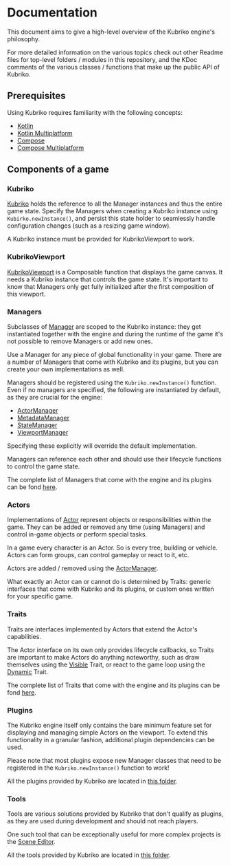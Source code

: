 # Documentation
This document aims to give a high-level overview of the Kubriko engine's philosophy.

For more detailed information on the various topics check out other Readme files for top-level folders / modules in this repository, and the KDoc comments of the various classes / functions that make up the public API of Kubriko.

## Prerequisites
Using Kubriko requires familiarity with the following concepts:
- [Kotlin](https://kotlinlang.org/)
- [Kotlin Multiplatform](https://kotlinlang.org/docs/multiplatform.html)
- [Compose](https://developer.android.com/compose)
- [Compose Multiplatform](https://www.jetbrains.com/compose-multiplatform/)

## Components of a game
### Kubriko
[Kubriko](https://github.com/pandulapeter/kubriko/blob/main/engine/src/commonMain/kotlin/com/pandulapeter/kubriko/Kubriko.kt) holds the reference to all the Manager instances and thus the entire game state.
Specify the Managers when creating a Kubriko instance using `Kubirko.newInstance()`, and persist this state holder to seamlessly handle configuration changes (such as a resizing game window).

A Kubriko instance must be provided for KubrikoViewport to work.

### KubrikoViewport
[KubrikoViewport](https://github.com/pandulapeter/kubriko/blob/main/engine/src/commonMain/kotlin/com/pandulapeter/kubriko/KubrikoViewport.kt) is a Composable function that displays the game canvas.
It needs a Kubriko instance that controls the game state. It's important to know that Managers only get fully initialized after the first composition of this viewport.

### Managers
Subclasses of [Manager](https://github.com/pandulapeter/kubriko/blob/main/engine/src/commonMain/kotlin/com/pandulapeter/kubriko/manager/Manager.kt) are scoped to the Kubriko instance: they get instantiated together with the engine and during the runtime of the game it's not possible to remove Managers or add new ones.

Use a Manager for any piece of global functionality in your game. There are a number of Managers that come with Kubriko and its plugins, but you can create your own implementations as well.

Managers should be registered using the `Kubriko.newInstance()` function. Even if no managers are specified, the following are instantiated by default, as they are crucial for the engine:
- [ActorManager](https://github.com/pandulapeter/kubriko/blob/main/engine/src/commonMain/kotlin/com/pandulapeter/kubriko/manager/ActorManager.kt)
- [MetadataManager](https://github.com/pandulapeter/kubriko/blob/main/engine/src/commonMain/kotlin/com/pandulapeter/kubriko/manager/MetadataManager.kt)
- [StateManager](https://github.com/pandulapeter/kubriko/blob/main/engine/src/commonMain/kotlin/com/pandulapeter/kubriko/manager/StateManager.kt)
- [ViewportManager](https://github.com/pandulapeter/kubriko/blob/main/engine/src/commonMain/kotlin/com/pandulapeter/kubriko/manager/ViewportManager.kt)

Specifying these explicitly will override the default implementation.

Managers can reference each other and should use their lifecycle functions to control the game state.

The complete list of Managers that come with the engine and its plugins can be fond [here](https://github.com/pandulapeter/kubriko/blob/main/documentation/MANAGERS.md).

### Actors
Implementations of [Actor](https://github.com/pandulapeter/kubriko/blob/main/engine/src/commonMain/kotlin/com/pandulapeter/kubriko/actor/Actor.kt) represent objects or responsibilities within the game. They can be added or removed any time (using Managers) and control in-game objects or perform special tasks.

In a game every character is an Actor. So is every tree, building or vehicle. Actors can form groups, can control gameplay or react to it, etc.

Actors are added / removed using the [ActorManager](https://github.com/pandulapeter/kubriko/blob/main/engine/src/commonMain/kotlin/com/pandulapeter/kubriko/manager/ActorManager.kt).

What exactly an Actor can or cannot do is determined by Traits: generic interfaces that come with Kubriko and its plugins, or custom ones written for your specific game.

### Traits
Traits are interfaces implemented by Actors that extend the Actor's capabilities.

The Actor interface on its own only provides lifecycle callbacks, so Traits are important to make Actors do anything noteworthy, such as draw themselves using the [Visible](https://github.com/pandulapeter/kubriko/blob/main/engine/src/commonMain/kotlin/com/pandulapeter/kubriko/actor/traits/Visible.kt) Trait, or react to the game loop using the [Dynamic](https://github.com/pandulapeter/kubriko/blob/main/engine/src/commonMain/kotlin/com/pandulapeter/kubriko/actor/traits/Dynamic.kt) Trait.

The complete list of Traits that come with the engine and its plugins can be fond [here](https://github.com/pandulapeter/kubriko/blob/main/documentation/TRAITS.md).

### Plugins
The Kubriko engine itself only contains the bare minimum feature set for displaying and managing simple Actors on the viewport.
To extend this functionality in a granular fashion, additional plugin dependencies can be used.

Please note that most plugins expose new Manager classes that need to be registered in the `Kubriko.newInstance()` function to work!

All the plugins provided by Kubriko are located in [this folder](https://github.com/pandulapeter/kubriko/tree/main/plugins).

### Tools
Tools are various solutions provided by Kubriko that don't qualify as plugins, as they are used during development and should not reach players.

One such tool that can be exceptionally useful for more complex projects is the [Scene Editor](https://github.com/pandulapeter/kubriko/tree/main/tools/scene-editor). 

All the tools provided by Kubriko are located in [this folder](https://github.com/pandulapeter/kubriko/tree/main/tools).